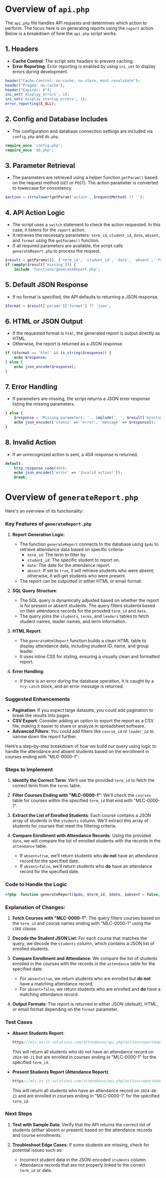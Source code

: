 # Overview of `api.php`

The `api.php` file handles API requests and determines which action to perform. The focus here is on generating reports using the `report` action. Below is a breakdown of how the `api.php` script works.

## 1. Headers

- **Cache Control**: The script sets headers to prevent caching.
- **Error Reporting**: Error reporting is enabled by using `ini_set` to display errors during development.

```php
header("Cache-Control: no-cache, no-store, must-revalidate");
header("Pragma: no-cache");
header("Expires: 0");
ini_set('display_errors', 1);
ini_set('display_startup_errors', 1);
error_reporting(E_ALL);
```

## 2. Config and Database Includes
- The configuration and database connection settings are included via `config.php` and `db.php`.

```php
require_once 'config.php';
require_once 'db.php';
```

## 3. Parameter Retrieval
- The parameters are retrieved using a helper function `getParam()` based on the request method (`GET` or `POST`). The action parameter is converted to lowercase for consistency.

```php
$action = strtolower(getParam('action', $requestMethod) ?? '');
```

## 4. API Action Logic
- The script uses a `switch` statement to check the action requested. In this case, it listens for the `report` action.
- It retrieves the necessary parameters: `term_id`, `student_id`, `date`, `absent`, and `format` using the `getParams()` function.
- If all required parameters are available, the script calls `generateReport.php` to process the request.

```php
$result = getParams([], ['term_id', 'student_id', 'date', 'absent', 'format'], $requestMethod);
if (empty($result['missing'])) {
    include 'functions/generateReport.php';
```

## 5. Default JSON Response
- If no format is specified, the API defaults to returning a JSON response.

```php
$format = $result['params']['format'] ?? 'json';
```

## 6. HTML or JSON Output
- If the requested format is `html`, the generated report is output directly as HTML.
- Otherwise, the report is returned as a JSON response.

```php
if ($format == 'html' && is_string($response)) {
    echo $response;
} else {
    echo json_encode($response);
}
```

## 7. Error Handling
- If parameters are missing, the script returns a JSON error response listing the missing parameters.

```php
} else {
    $response = 'Missing parameters: ' . implode(', ', $result['missing']);
    echo json_encode(['status' => 'error', 'message' => $response]);
}
```

## 8. Invalid Action
- If an unrecognized action is sent, a 404 response is returned.

```php
default:
    http_response_code(404);
    echo json_encode(['error' => 'Invalid action!']);
    break;
```





# Overview of `generateReport.php`

Here's an overview of its functionality:

### Key Features of `generateReport.php`

1.  __Report Generation Logic__:
    
    -   The function `generateReport` connects to the database using `$pdo` to retrieve attendance data based on specific criteria:
        -   `term_id`: The term to filter by.
        -   `student_id`: The specific student to report on.
        -   `date`: The date for the attendance report.
        -   `absent`: If set to `true`, it will retrieve students who were absent; otherwise, it will get students who were present.
    -   The report can be outputted in either HTML or email format.

2.  __SQL Query Structure__:
    
    -   The SQL query is dynamically adjusted based on whether the report is for present or absent students. The query filters students based on their attendance records for the provided `term_id` and `date`.
    -   The query joins the `students`, `terms`, and `leaders` tables to fetch student names, leader names, and term information.

3.  __HTML Report__:
    
    -   The `generateHtmlReport` function builds a clean HTML table to display attendance data, including student ID, name, and group leader.
    -   It uses inline CSS for styling, ensuring a visually clean and formatted report.

4.  __Error Handling__:
    
    -   If there is an error during the database operation, it is caught by a `try-catch` block, and an error message is returned.

### Suggested Enhancements

-   __Pagination__: If you expect large datasets, you could add pagination to break the results into pages.
-   __CSV Export__: Consider adding an option to export the report as a CSV file, making it easier to share or analyze in spreadsheet software.
-   __Advanced Filters__: You could add filters like `course_id` or `leader_id` to narrow down the report further.





Here’s a step-by-step breakdown of how we build our query using logic to handle the attendance and absent students based on the enrollment in courses ending with "MLC-0000-1":

### Steps to Implement

1.  __Identify the Correct Term__: We’ll use the provided `term_id` to fetch the correct term from the `terms` table.
    
2.  __Filter Courses Ending with "MLC-0000-1"__: We’ll check the `courses` table for courses within the specified `term_id` that end with "MLC-0000-1".
    
3.  __Extract the List of Enrolled Students__: Each course contains a JSON array of students in the `students` column. We'll extract this array of students for courses that meet the filtering criteria.
    
4.  __Compare Enrollment with Attendance Records__: Using the provided `date`, we will compare the list of enrolled students with the records in the `attendance` table.
    
    -   If `absent=true`, we’ll return students who __do not__ have an attendance record for the specified date.
    -   If `absent=false`, we’ll return students who __do__ have an attendance record for the specified date.

### Code to Handle the Logic

```php
<?php  function generateReport($pdo, $term_id, $date, $absent = false, $format = 'json') {     // Fetch courses for the specified term that end with "MLC-0000-1"     $query = "SELECT c.students               FROM courses c               JOIN terms t ON c.term = t.id               WHERE c.term = ? AND c.shortName LIKE '%MLC-0000-1'";                    $stmt = $pdo->prepare($query);     $stmt->execute([$term_id]);     $courses = $stmt->fetchAll(PDO::FETCH_ASSOC);      if (empty($courses)) {         return json_encode(['status' => 'error', 'message' => 'No courses found for the specified term.']);     }      // Collect all students from the selected courses     $enrolledStudents = [];     foreach ($courses as $course) {         $students = json_decode($course['students'], true); // Decode the JSON student list         if ($students) {             $enrolledStudents = array_merge($enrolledStudents, $students);         }     }      // If no students are found, return an error     if (empty($enrolledStudents)) {         return json_encode(['status' => 'error', 'message' => 'No students found for the selected courses.']);     }      // Remove duplicate student IDs     $enrolledStudents = array_unique($enrolledStudents);      // Fetch attendance records for the specified date and term     $attendanceQuery = "SELECT a.student_id                         FROM attendance a                         WHERE a.date = ? AND a.term_id = ?";                              $attendanceStmt = $pdo->prepare($attendanceQuery);     $attendanceStmt->execute([$date, $term_id]);     $attendanceRecords = $attendanceStmt->fetchAll(PDO::FETCH_COLUMN);      // Compare enrolled students with attendance records     if ($absent) {         // Return students who are enrolled but do not have an attendance record for the specified date         $absentStudents = array_diff($enrolledStudents, $attendanceRecords);         $result = array_values($absentStudents);     } else {         // Return students who are enrolled and have an attendance record for the specified date         $presentStudents = array_intersect($enrolledStudents, $attendanceRecords);         $result = array_values($presentStudents);     }      // Return the report in the requested format (default is JSON)     if ($format == 'html') {         return generateHtmlReport($result, $date, $term_id, $absent);     } else if ($format == 'email') {         return sendEmailReport($pdo, generateHtmlReport($result, $date, $term_id, $absent));     } else {         return json_encode(['status' => 'success', 'data' => $result]);     } }  ?>
```

### Explanation of Changes:

1.  __Fetch Courses with "MLC-0000-1"__: The query filters courses based on the `term_id` and course names ending with "MLC-0000-1" using the `LIKE` clause.
    
2.  __Decode the Student JSON List__: For each course that matches the query, we decode the `students` column, which contains a JSON list of enrolled students.
    
3.  __Compare Enrollment and Attendance__: We compare the list of students enrolled in the courses with the records in the `attendance` table for the specified date:
    
    -   For `absent=true`, we return students who are enrolled but __do not__ have a matching attendance record.
    -   For `absent=false`, we return students who are enrolled and __do__ have a matching attendance record.
4.  __Output Formats__: The report is returned in either JSON (default), HTML, or email format depending on the `format` parameter.
    

### Test Cases

-   __Absent Students Report__:
    
    ```php    
    https://mlc.ez-it-solutions.com/attendance/api.php?action=report&date=2024-08-21&absent=true&format=json&term_id=2
    ```
    
    This will return all students who do not have an attendance record on `2024-08-21` but are enrolled in courses ending in "MLC-0000-1" for the specified `term_id`.
    
-   __Present Students Report (Attendance Report)__:
    
    ```php
    https://mlc.ez-it-solutions.com/attendance/api.php?action=report&date=2024-08-21&absent=false&format=json&term_id=2
    ```
    
    This will return all students who have an attendance record on `2024-08-21` and are enrolled in courses ending in "MLC-0000-1" for the specified `term_id`.
    

### Next Steps

1.  __Test with Sample Data__: Verify that the API returns the correct list of students (either absent or present) based on the attendance records and course enrollments.
    
2.  __Troubleshoot Edge Cases__: If some students are missing, check for potential issues such as:
    
    -   Incorrect student data in the JSON-encoded `students` column.
    -   Attendance records that are not properly linked to the correct `term_id` or date.

